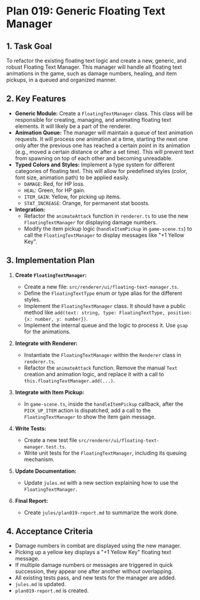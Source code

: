 # Plan 019: Generic Floating Text Manager

## 1. Task Goal

To refactor the existing floating text logic and create a new, generic, and robust Floating Text Manager. This manager will handle all floating text animations in the game, such as damage numbers, healing, and item pickups, in a queued and organized manner.

## 2. Key Features

-   **Generic Module:** Create a `FloatingTextManager` class. This class will be responsible for creating, managing, and animating floating text elements. It will likely be a part of the renderer.
-   **Animation Queue:** The manager will maintain a queue of text animation requests. It will process one animation at a time, starting the next one only after the previous one has reached a certain point in its animation (e.g., moved a certain distance or after a set time). This will prevent text from spawning on top of each other and becoming unreadable.
-   **Typed Colors and Styles:** Implement a type system for different categories of floating text. This will allow for predefined styles (color, font size, animation path) to be applied easily.
    -   `DAMAGE`: Red, for HP loss.
    -   `HEAL`: Green, for HP gain.
    -   `ITEM_GAIN`: Yellow, for picking up items.
    -   `STAT_INCREASE`: Orange, for permanent stat boosts.
-   **Integration:**
    -   Refactor the `animateAttack` function in `renderer.ts` to use the new `FloatingTextManager` for displaying damage numbers.
    -   Modify the item pickup logic (`handleItemPickup` in `game-scene.ts`) to call the `FloatingTextManager` to display messages like "+1 Yellow Key".

## 3. Implementation Plan

1.  **Create `FloatingTextManager`:**
    *   Create a new file: `src/renderer/ui/floating-text-manager.ts`.
    *   Define the `FloatingTextType` enum or type alias for the different styles.
    *   Implement the `FloatingTextManager` class. It should have a public method like `add(text: string, type: FloatingTextType, position: {x: number, y: number})`.
    *   Implement the internal queue and the logic to process it. Use `gsap` for the animations.

2.  **Integrate with Renderer:**
    *   Instantiate the `FloatingTextManager` within the `Renderer` class in `renderer.ts`.
    *   Refactor the `animateAttack` function. Remove the manual `Text` creation and animation logic, and replace it with a call to `this.floatingTextManager.add(...)`.

3.  **Integrate with Item Pickup:**
    *   In `game-scene.ts`, inside the `handleItemPickup` callback, after the `PICK_UP_ITEM` action is dispatched, add a call to the `FloatingTextManager` to show the item gain message.

4.  **Write Tests:**
    *   Create a new test file `src/renderer/ui/floating-text-manager.test.ts`.
    *   Write unit tests for the `FloatingTextManager`, including its queuing mechanism.

5.  **Update Documentation:**
    *   Update `jules.md` with a new section explaining how to use the `FloatingTextManager`.

6.  **Final Report:**
    *   Create `jules/plan019-report.md` to summarize the work done.

## 4. Acceptance Criteria

-   Damage numbers in combat are displayed using the new manager.
-   Picking up a yellow key displays a "+1 Yellow Key" floating text message.
-   If multiple damage numbers or messages are triggered in quick succession, they appear one after another without overlapping.
-   All existing tests pass, and new tests for the manager are added.
-   `jules.md` is updated.
-   `plan019-report.md` is created.
